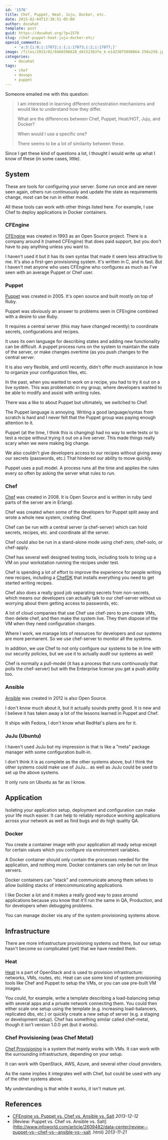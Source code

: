 ```yaml
---
id: '1576'
title: Chef, Puppet, Heat, Juju, Docker, etc.
date: 2015-02-04T13:38:51-05:00
author: docwhat
template: post
guid: https://docwhat.org/?p=1576
slug: /chef-puppet-heat-juju-docker-etc/
openid_comments:
    - 'a:3:{i:0;i:17072;i:1;i:17073;i:2;i:17077;}'
image: /files/2015/02/8466596628_d41523b3fe_k-e1423075090864-250x250.jpg
categories:
    - docwhat
tags:
    - chef
    - devops
    - puppet
---
```


Someone emailed me with this question:

> I am interested in learning different orchestration mechanisms and would
> like to understand how they differ.
>
> What are the differences between Chef, Puppet, Heat/HOT, Juju, and Docker?
>
> When would I use a specific one?
>
> There seems to be a lot of similarity between these.

Since I get these kind of questions a lot, I thought I would write up what I
know of these (in some cases, little).

## System

These are tools for configuring your server. Some run once and are never seen
again, others run continuously and update the state as requirements change,
most can be run in either mode.

All these tools can work with other things listed here. For example, I use
Chef to deploy applications in Docker containers.

### CFEngine

[CFEngine](http://cfengine.com/) was created in 1993 as an Open Source
project. There is a company around it (named CFEngine) that does paid support,
but you don't have to pay anything unless you want to.

I haven't used it but it has its own syntax that made it seem less attractive
to me. It's also a first-gen provisioning system. It's written in C, and is
fast. But I haven't met anyone who uses CFEngine who configures as much as
I've seen with an average Puppet or Chef user.

### Puppet

[Puppet](http://puppetlabs.com/puppet/what-is-puppet) was created in 2005.
It's open source and built mostly on top of Ruby.

Puppet was obviously an answer to problems seen in CFEngine combined with a
desire to use Ruby.

It requires a central server (this may have changed recently) to coordinate
secrets, configurations and recipes.

It uses its own language for describing states and adding new functionality
can be difficult. A puppet process runs on the system to maintain the state of
the server, or make changes overtime (as you push changes to the central
server.

It is also very flexible, and until recently, didn't offer much assistance in
how to organize your configuration files, etc.

In the past, when you wanted to work on a recipe, you had to try it out on a
live system. This was problematic in my group, where developers wanted to be
able to modify and assist with writing rules.

There was a like to about Puppet but ultimately, we switched to Chef.

The Puppet language is annoying. Writing a good language/syntax from scratch
is hard and I never felt that the Puppet group was paying enough attention to
it.

Puppet (at the time, I think this is changing) had no way to write tests or to
test a recipe without trying it out on a live server. This made things really
scary when we were making big change.

We also couldn't give developers access to our recipes without giving away our
secrets (passwords, etc.) That hindered our ability to move quickly.

Puppet uses a pull model. A process runs all the time and applies the rules
every so often by asking the server what rules to run.

### Chef

[Chef](http://chef.io) was created in 2008. It is Open Source and is written
in ruby (and parts of the server are in Erlang).

Chef was created when some of the developers for Puppet split away and wrote a
whole new system, creating Chef.

Chef can be run with a central server (a chef-server) which can hold secrets,
recipes, etc. and coordinate all the server.

Chef could also be run in a stand-alone mode using chef-zero, chef-solo, or
chef-apply.

Chef has several well designed testing tools, including tools to bring up a VM
on your workstation running the recipes under test.

Chef is spending a lot of effort to improve the experience for people writing
new recipes, including a [ChefDK](https://downloads.chef.io/chef-dk/) that
installs everything you need to get started writing recipes.

Chef also does a really good job separating secrets from non-secrets, which
means our developers can actually talk to our chef-server without us worrying
about them getting access to passwords, etc.

A lot of cloud companies that use Chef use chef-zero to pre-create VMs, then
delete chef, and then make the system live. They then dispose of the VM when
they need configuration changes.

Where I work, we manage lots of resources for developers and our systems are
more permanent. So we use chef-server to monitor all the systems.

In addition, we use Chef to not only configure our systems to be in line with
our security policies, but we use it to actually _audit_ our systems as well!

Chef is normally a pull-model (it has a process that runs continuously that
polls the chef-server) but with the Enterprise license you get a push ability
too.

### Ansible

[Ansible](http://www.ansible.com) was created in 2012 is also Open Source.

I don't know much about it, but it actually sounds pretty good. It is new and
I believe it has taken away a lot of the lessons learned in Puppet and Chef.

It ships with Fedora, I don't know what RedHat's plans are for it.

### JuJu (Ubuntu)

I haven't used JuJu but my impression is that is like a "meta" package manager
with some configuration built-in.

I don't think it is as complete as the other systems above, but I think the
other systems could make use of JuJu... as well as JuJu could be used to set
up the above systems.

It only runs on Ubuntu as far as I know.

## Application

Isolating your application setup, deployment and configuration can make your
life much easier. It can help to reliably reproduce working applications
across your network as well as find bugs and do high quality QA.

### Docker

You create a container image with your application all ready setup except for
certain values which you configure via environment variables.

A Docker container should only contain the processes needed for the
application, and nothing more. Docker containers can only be run on linux
servers.

Docker containers can "stack" and communicate among them selves to allow
building stacks of intercommunicating applications.

I like Docker a lot and it makes a really good way to pass around applications
because you know that it'll run the same in QA, Production, and for developers
when debugging problems.

You can manage docker via any of the system provisioning systems above.

## Infrastructure

There are more infrastructure provisioning systems out there, but our setup
hasn't become so complicated (yet) that we have needed them.

### Heat

[Heat](https://wiki.openstack.org/wiki/Heat) is a part of OpenStack and is
used to provision infrastructure: networks, VMs, routes, etc. Heat can use
some kind of system provisioning tools like Chef and Puppet to setup the VMs,
or you can use pre-built VM images.

You could, for example, write a template describing a load-balancing setup
with several apps and a private network connecting them. You could then either
scale one setup using the template (e.g. increasing load-balancers, replicated
dbs, etc.) or quickly create a new setup of server (e.g. a staging or
development setup). Chef has something similar called chef-metal, though it
isn't version 1.0.0 yet (but it works).

### Chef Provisioning (was Chef Metal)

[Chef Provisioning](https://github.com/chef/chef-provisioning) is a system
that mainly works with VMs. It can work with the surrounding infrastructure,
depending on your setup.

It can work with OpenStack, AWS, Azure, and several other cloud providers.

As the name implies it integrates well with Chef, but could be used with any
of the other systems above.

My understanding is that while it works, it isn't mature yet.

## References

-   [CFEngine vs. Puppet vs. Chef vs. Ansible vs. Salt](http://blog.normation.com/en/2013/12/12/cfengine-vs-puppet-vs-chef-vs-ansible-vs-salt/)
    _2013-12-12_
-   [Review: Puppet vs. Chef vs. Ansible vs.
    Salt](http://www.infoworld.com/article/2609482/data-center/review--puppet-vs--chef-vs--ansible-vs--salt
    .html) _2013-11-21_
